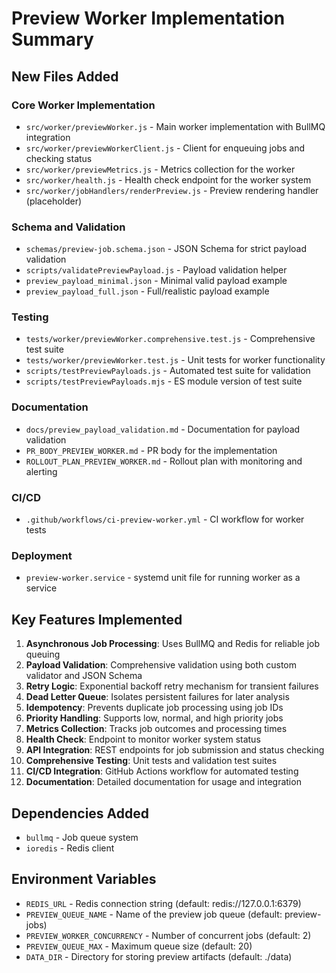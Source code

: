 # Preview Worker Implementation Summary

## New Files Added

### Core Worker Implementation
- `src/worker/previewWorker.js` - Main worker implementation with BullMQ integration
- `src/worker/previewWorkerClient.js` - Client for enqueuing jobs and checking status
- `src/worker/previewMetrics.js` - Metrics collection for the worker
- `src/worker/health.js` - Health check endpoint for the worker system
- `src/worker/jobHandlers/renderPreview.js` - Preview rendering handler (placeholder)

### Schema and Validation
- `schemas/preview-job.schema.json` - JSON Schema for strict payload validation
- `scripts/validatePreviewPayload.js` - Payload validation helper
- `preview_payload_minimal.json` - Minimal valid payload example
- `preview_payload_full.json` - Full/realistic payload example

### Testing
- `tests/worker/previewWorker.comprehensive.test.js` - Comprehensive test suite
- `tests/worker/previewWorker.test.js` - Unit tests for worker functionality
- `scripts/testPreviewPayloads.js` - Automated test suite for validation
- `scripts/testPreviewPayloads.mjs` - ES module version of test suite

### Documentation
- `docs/preview_payload_validation.md` - Documentation for payload validation
- `PR_BODY_PREVIEW_WORKER.md` - PR body for the implementation
- `ROLLOUT_PLAN_PREVIEW_WORKER.md` - Rollout plan with monitoring and alerting

### CI/CD
- `.github/workflows/ci-preview-worker.yml` - CI workflow for worker tests

### Deployment
- `preview-worker.service` - systemd unit file for running worker as a service

## Key Features Implemented

1. **Asynchronous Job Processing**: Uses BullMQ and Redis for reliable job queuing
2. **Payload Validation**: Comprehensive validation using both custom validator and JSON Schema
3. **Retry Logic**: Exponential backoff retry mechanism for transient failures
4. **Dead Letter Queue**: Isolates persistent failures for later analysis
5. **Idempotency**: Prevents duplicate job processing using job IDs
6. **Priority Handling**: Supports low, normal, and high priority jobs
7. **Metrics Collection**: Tracks job outcomes and processing times
8. **Health Check**: Endpoint to monitor worker system status
9. **API Integration**: REST endpoints for job submission and status checking
10. **Comprehensive Testing**: Unit tests and validation test suites
11. **CI/CD Integration**: GitHub Actions workflow for automated testing
12. **Documentation**: Detailed documentation for usage and integration

## Dependencies Added

- `bullmq` - Job queue system
- `ioredis` - Redis client

## Environment Variables

- `REDIS_URL` - Redis connection string (default: redis://127.0.0.1:6379)
- `PREVIEW_QUEUE_NAME` - Name of the preview job queue (default: preview-jobs)
- `PREVIEW_WORKER_CONCURRENCY` - Number of concurrent jobs (default: 2)
- `PREVIEW_QUEUE_MAX` - Maximum queue size (default: 20)
- `DATA_DIR` - Directory for storing preview artifacts (default: ./data)